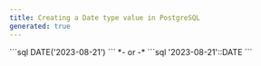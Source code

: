 ```yaml
---
title: Creating a Date type value in PostgreSQL
generated: true
---
```


<div markdown="1" class="ans">
```sql
DATE('2023-08-21')
```
*- or -*
```sql
'2023-08-21'::DATE
```
</div>
